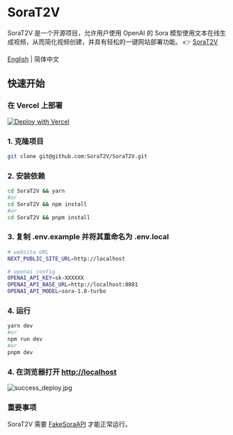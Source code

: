 # SoraT2V
SoraT2V 是一个开源项目，允许用户使用 OpenAI 的 Sora 模型使用文本在线生成视频，从而简化视频创建，并具有轻松的一键网站部署功能。
👉 [SoraT2V](https://sora-text-to-video.app)

<div align="left">

[English](https://github.com/SoraT2V/SoraT2V/blob/main/README.md) | 简体中文

</div>

## 快速开始

### 在 Vercel 上部署
[![Deploy with Vercel](https://vercel.com/button)](https://vercel.com/new/clone?repository-url=https%3A%2F%2Fgithub.com%2FSoraT2V%2FSoraT2V&project-name=SoraT2V&repository-name=SoraT2V&external-id=https%3A%2F%2Fgithub.com%2FSoraT2V%2FSoraT2V%2Ftree%2Fmain)

### 1. 克隆项目

```bash
git clone git@github.com:SoraT2V/SoraT2V.git
```

### 2. 安装依赖

```bash
cd SoraT2V && yarn
#or
cd SoraT2V && npm install
#or
cd SoraT2V && pnpm install
```

### 3. 复制 .env.example 并将其重命名为 .env.local

```bash
# website URL
NEXT_PUBLIC_SITE_URL=http://localhost

# openai config
OPENAI_API_KEY=sk-XXXXXX
OPENAI_API_BASE_URL=http://localhost:8081
OPENAI_API_MODEL=sora-1.0-turbo
```

### 4. 运行

```bash
yarn dev
#or
npm run dev
#or
pnpm dev
```

### 4. 在浏览器打开 [http://localhost](http://localhost)
![success_deploy.jpg](https://sora-text-to-video.app/success_deploy.jpg)


### 重要事项
SoraT2V 需要 [FakeSoraAPI](https://github.com/SoraT2V/FakeSoraAPI) 才能正常运行。
